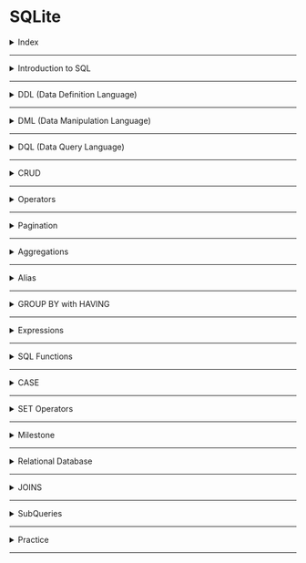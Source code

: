 # SQLite

<details>
<summary>Index</summary>

## Index

- Introduction to SQL
- DDL (Data Definition Language)
- DML (Data Manipulation Language)
- DQL (Data Query Language)
- CRUD
- Operators
- Pagination
- Aggregations
- Alias
- GROUP BY with HAVING
- Expressions
- SQL Functions
- CASE
- SET Operators
- Milestone
- Relational Database
- JOINS
- SubQueries

</details>

---

<details>
<summary>Introduction to SQL</summary>

## Introduction to SQL

**SQL** stands for **Structured Query Language**

- SQL is used to perform operations on Relational DBMS.
- SQL is easy to learn
- SQL provides multiple commands to perform (CRUD) various operations like `create`, `retrieve`, `update` and `delete` the data.

</details>

---

<details>
<summary>DDL (Data Definition Language)</summary>

## DDL (Data Definition Language)

- **DDL** stands for **Data Definition Language**
- DDL commands used to define and manage the structure of database objects like tables, indexes, and schemas.
- DDL commands create, modify, and delete database structures but do not work directly with data
- Example : `CREATE`, `ALTER`, `DROP`
  - CREATE: Used to create new database objects, like tables and indexes.
  - ALTER: Modifies the structure of an existing object, for example, by adding or removing columns in a table.
  - DROP: Deletes an entire database object, like a table, index, or schema.

### CREATE TABLE

To create a table, the **CREATE TABLE** command is used, which defines columns and their data types.

```sql
CREATE TABLE player(
    name VARCHAR(200),
    age INTEGER,
    score INTEGER
);
```

| Data Type     | Description                                                                    |
| ------------- | ------------------------------------------------------------------------------ |
| INTEGER / INT | Represents whole numbers without decimal points.                               |
| FLOAT         | Represents approximate numeric values with decimal points.                     |
| VARCHAR       | Stores text data with a maximum length limit specified.                        |
| TEXT          | Stores large amounts of textual data.                                          |
| DATE          | Represents a date (year, month, and day).                                      |
| TIME          | Represents a time of day (hours, minutes, seconds, and fractions of a second). |
| DATETIME      | Represents a combination of date and time.                                     |
| BOOLEAN       | Represents true or false values.                                               |

#### Table Information

```sql
    PRAGMA TABLE_INFO(player);
```

### CREATE INDEX

- An index is a database object created to improve data retrieval speed from tables.
- It’s usually applied to columns that are frequently queried.

```sql
CREATE INDEX idx_player_score ON player(score);
```

- If the player table has millions of rows and you search by score, an index on score helps the database skip irrelevant rows and find results quickly. Without an index, the database would scan each row, which would be slower.

### ALTER

- `ALTER` clause is used to **add**, **delete**, or **modify** columns in an existing table.
- Default values for newly added columns in the existing rows will be **NULL**.

```sql
ALTER TABLE
   player
ADD
   jersey_num INT
```

```sql
ALTER TABLE
    player RENAME COLUMN jersey_num TO jersey_number;
```

### DROP

- `DROP` clause is used to delete a table from the database.

```sql
DROP TABLE player;
```

</details>

---

<details>
<summary>DML (Data Manipulation Language)</summary>

## DML (Data Manipulation Language)

- DML stands for Data Manipulation Language
- DML is used to insert, update, and delete data in database tables.
- Example : `INSERT`, `UPDATE`, `DELETE`
  - INSERT: Adds new records to a table.
  - UPDATE: Modifies existing data in a table.
  - DELETE: Removes records from a table.

### 1. INSERT

It is used to insert a row into table

```sql
INSERT INTO
     player(name, age, score)
VALUES
     ("Praveen", 39, 35),
     ("Sai", 47, 30);
```

#### 2. UPDATE

Modifying or editing existing data in a database

```sql
-- Update All Rows
UPDATE
    player
SET
    score = 100;
```

```sql
-- Update Specific Rows
UPDATE
    player
SET
   score = 150
WHERE
   name = "Ram";
```

#### DELETE

Removing or deleting data from a database

```sql
-- delete all rows
DELETE FROM
    player;
```

```sql
-- delete specific rows

DELETE FROM
    player
WHERE
    name = "Praveen";
```

</details>

---

<details>
<summary>DQL (Data Query Language)</summary>

## DQL (Data Query Language)

- **DQL** stands for **Data Query Language**
- DQL is used to retrieve data from the database.
- DQL is used to query the database and return requested data, often with specific filters, sorting, and grouping.
- Example : `SELECT`
  - SELECT: Fetches data from a database table.
  - Additional Features: - WHERE clause to filter records. - ORDER BY to sort results. - GROUP BY to group results based on a column.

#### SELECT

```sql
-- Retrieve all columns
SELECT *
FROM player;
```

```sql
-- Retrieve specific columns
SELECT
     name,
     age
FROM
     player;
```

```sql
-- Retrieve specific row
SELECT *
FROM player
WHERE name = "Sai";
```

</details>

---

<details>
<summary>CRUD</summary>

## CRUD

**CRUD** operations:

| Operation | SQL Syntax                                                                  |
| --------- | --------------------------------------------------------------------------- |
| Create    | `INSERT INTO table_name (column1, column2) VALUES (value1, value2);`        |
| Retrieve  | `SELECT column1, column2 FROM table_name WHERE condition;`                  |
| Update    | `UPDATE table_name SET column1 = value1, column2 = value2 WHERE condition;` |
| Delete    | `DELETE FROM table_name WHERE condition;`                                   |

</details>

---

<details>
<summary>Operators</summary>

## Operators

### Comparison Operators

- `__=__` Equal to
- `__<>__` Not Equal to
- `__<__` Less than
- `__>__` Greater than
- `__<=__` Less than or Equal to
- `__>=__` Greater than or Equal to

```sql
  SELECT *
  FROM player
  WHERE age <> 20;
```

### String Operations

`LIKE` Operator is used to perform queries on strings. This operator is especially used in `WHERE` clause to retrieve all the rows that match the given pattern.

| Symbol           | Description                        | Example                         |
| ---------------- | ---------------------------------- | ------------------------------- |
| Percent sign (%) | Represents zero or more characters | ch%finds ch, chips, chocolate.. |
| Underscore (\_)  | Represents a single character      | \_atfinds mat, hat, and bat     |

| Pattern          | Example                       | Description                                                                           |
| ---------------- | ----------------------------- | ------------------------------------------------------------------------------------- |
| Exact Match      | `WHERE name LIKE "mobiles"`   | Retrieves products whose name is exactly equal to "mobiles"                           |
| Starts With      | `WHERE name LIKE "mobiles%"`  | Retrieves products whose name starts with "mobiles"                                   |
| Ends With        | `WHERE name LIKE "%mobiles"`  | Retrieves products whose name ends with "mobiles"                                     |
| Contains         | `WHERE name LIKE "%mobiles%"` | Retrieves products whose name contains "mobiles" anywhere within it                   |
| Pattern Matching | `WHERE name LIKE "a_%"`       | Retrieves products whose name starts with "a" and has at least 2 characters in length |

```sql
SELECT
  *
FROM
  product
WHERE
  category LIKE "Gadgets";
```

Get all the products which have exactly 5 characters in brand from the product table.

```sql
SELECT
  *
FROM
  product
WHERE
  brand LIKE "_____";
```

### Logical Operators

with logical operators, we can perform queries based on multiple conditions.

- AND
- OR
- NOT

| Operator | Description                                                           |
| -------- | --------------------------------------------------------------------- |
| AND      | Used to fetch rows that satisfy two or more conditions.               |
| OR       | Used to fetch rows that satisfy at least one of the given conditions. |
| NOT      | Used to negate a condition in the WHERE clause.                       |

```sql
SELECT
  *
FROM
  product
WHERE
  category = "Clothing"
  AND price <= 1000;
```

```sql
-- Ignore all the products with name containing "Cake" from the list of products.
SELECT
  *
FROM
  product
WHERE
  NOT name LIKE "%Cake%";
```

![Logical Operators](https://res.cloudinary.com/dwrwbjd3h/image/upload/v1711430996/portfolio/markdown/sqlite/logical-operators.png)

```sql
SELECT
  *
FROM
  product
WHERE
  brand = "Redmi"
  AND rating > 4
  OR brand = "OnePlus";
```

Above query is equal to below code

```sql
SELECT
    *
FROM
    product
WHERE
    (brand = "Redmi"
    AND rating > 4)
    OR brand = "OnePlus";
```

### IN operator

Retrieves the corresponding rows from the table if the value of column(c1) is present in the given values(v1,v2,..).
![IN Operator](https://res.cloudinary.com/dwrwbjd3h/image/upload/v1711430995/portfolio/markdown/sqlite/in-operator.png)

```sql
SELECT
  *
FROM
  product
WHERE
  brand IN ( "Puma", "Levi's", "Mufti", "Lee", "Denim");
```

### BETWEEN Operator

Retrieves all the rows from table that have cloumn(c1) value present between the given range(v1 and v2).
![BETWEEN Operator](https://res.cloudinary.com/dwrwbjd3h/image/upload/v1711430955/portfolio/markdown/sqlite/between_operator.png)

```sql
SELECT
  name,
  price,
  brand
FROM
  product
WHERE
  price BETWEEN 1000
  AND 5000;
```

Note : When using the BETWEEN operator, the first value should be less than second value. If not, we'll get an incorrect result depending on the DBMS.

### ORDER BY

Arrange Ascending order or Descending order.
`column1 ASC / DESC,`

```sql
SELECT
  name,
  price,
  rating
FROM
  product
WHERE
  brand = "Puma"
ORDER BY
  price ASC,
  rating DESC;
```

### DISTINCT

`DISTINCT` clause is used to return the distinct i.e unique values.

```sql
SELECT
  DISTINCT brand
FROM
  product
ORDER BY
  brand;
```

</details>

---

<details>
<summary>Pagination</summary>

## Pagination

we get limited data only.

- LIMIT
- OFFSET

### LIMIT

LIMIT clause is used to specify the number of rows(n) we would like to have in result.

```sql
SELECT
  name,
  price,
  rating
FROM
  product
WHERE
  brand = "Puma"
ORDER BY
  rating DESC
LIMIT 2;
```

### OFFSET

OFFSET clause is used to specify the position (from nth row) from where the chunk of the results are to be selected.

```sql
SELECT
  name,
  price,
  rating
FROM
  product
ORDER BY
  rating DESC
LIMIT 5
OFFSET 5;
```

</details>

---

<details>
<summary>Aggregations</summary>

## Aggregations

### Aggregation Functions

Combining multiple values into a single value is called aggregation.

| Aggregate Function | Description                          |
| ------------------ | ------------------------------------ |
| COUNT              | Counts the number of values          |
| SUM                | Adds all the values                  |
| MIN                | Returns the minimum value            |
| MAX                | Returns the maximum value            |
| AVG                | Calculates the average of the values |

![Aggregation SUM](https://res.cloudinary.com/dwrwbjd3h/image/upload/v1711430965/portfolio/markdown/sqlite/aggregation_sum.gif)

```sql
SELECT
  SUM(score)
FROM
  player_match_details
WHERE
  name = "Ram";
```

```sql
SELECT
  MAX(score),
  MIN(score)
FROM
  player_match_details
WHERE
  year = 2011;
```

```sql
 SELECT COUNT(*)
 FROM player_match_details;
```

</details>

---

<details>
<summary>Alias</summary>

## Alias

Using the keyword `AS`, we can provide alternate temporary names to the columns in the output.

```sql
SELECT
  name AS player_name
FROM
  player_match_details;
```

</details>

---

<details>
<summary>GROUP BY with HAVING</summary>

### GROUP BY with HAVING

#### GROUP BY

The `GROUP BY` clause in SQL is used to group rows which have same values for the mentioned attributes.

```sql
SELECT
  name, SUM(score) as total_score
FROM
  player_match_details
GROUP BY name;
```

![GROUP BY](https://res.cloudinary.com/dwrwbjd3h/image/upload/v1711430995/portfolio/markdown/sqlite/group_by_having.gif)

```sql
SELECT
 name, COUNT(*) AS half_centuries
FROM
 player_match_details
WHERE score >= 50
GROUP BY name;
```

![GROUP BY with HAVING](https://res.cloudinary.com/dwrwbjd3h/image/upload/v1711431017/portfolio/markdown/sqlite/having.gif)

#### HAVING

`HAVING` clause is used to filter the resultant rows after the application of `GROUP BY` clause.

```sql
SELECT
  name,
  count(*) AS half_centuries
FROM
  player_match_details
WHERE
  score >= 50
GROUP BY
  name
HAVING
  half_centuries > 1;
```

![HAVING](./Assets/having.gif)

</details>

---

<details>
<summary>Expressions</summary>

## Expressions

### Using Expressions in SELECT Clause

```sql
SELECT
    id, name, (collection_in_cr-budget_in_cr) as profit
FROM
    movie;
```

### Using Expressions in WHERE Clause

```sql
SELECT
   *
FROM
   movie
WHERE
   (collection_in_cr - budget_in_cr) >= 50;
```

### Using Expressions in UPDATE Clause

```sql
UPDATE movie
SET rating = rating/2;
```

### Expressions in HAVING Clause

```sql
SELECT
  genre
FROM
  movie
GROUP BY
  genre
HAVING
  AVG(collection_in_cr - budget_in_cr) >= 100;
```

</details>

---

<details>
<summary>SQL Functions</summary>

## SQL Functions

1. **Date Functions**: Used to work with dates or times
2. **Cast Functions**: Used to change the data type of a value
3. **Arithmetic Functions**: Used to perform calculations on numbers

### Date Functions

#### strftime()

`strftime()` function is used to extract year, month, day, hour, etc. from a date (or) datetime field based on a specified format as strings.

| Format | Description      | Output Format   | Function                     | Behavior      |
| ------ | ---------------- | --------------- | ---------------------------- | ------------- |
| %Y     | Year             | 1990, 2021 etc. | `strftime("%Y", field_name)` | Extract Year  |
| %m     | Month            | 01 - 12         | `strftime("%m", field_name)` | Extract Month |
| %d     | Day of the month | 01 - 31         | `strftime("%d", field_name)` | Extract Day   |
| %H     | Hour             | 00 - 24         | `strftime("%H", field_name)` | Extract Hour  |

```sql
SELECT
    strftime('%m', release_date) as month,
    COUNT(*) as total_movies
FROM
    movie
WHERE
    strftime('%Y', release_date) = '2010'
GROUP BY
    strftime('%m', release_date);
```

#### CAST Function

In database management systems, the CAST function is used to convert a value from one data type to another data type.  
`CAST(value AS data_type);`

```sql
SELECT
  strftime('%m', release_date) AS MONTH,
  COUNT(*) AS total_movies
FROM
  movie
WHERE
  CAST(strftime('%Y', release_date) AS INTEGER) = 2010
GROUP BY
  strftime('%m', release_date);
```

#### Arithmetic Functions

Arithmetic functions in SQL are used to perform mathematical operations on numeric values. Some commonly used arithmetic functions are `FLOOR`, `CEIL`, and `ROUND`.

- **FLOOR** Function :  
  The FLOOR function rounds a number to the nearest integer below its current value.
- **CEIL** Function :  
  The CEIL function rounds a number to the nearest integer above its current value.
- **ROUND** Function :  
  The ROUND function rounds a number to a specified number of decimal places.

| Function | 2.3 | 3.9 | 4.0 | 5.5 |
| -------- | --- | --- | --- | --- |
| FLOOR    | 2   | 3   | 4   | 5   |
| CEIL     | 3   | 4   | 4   | 6   |
| ROUND    | 2   | 4   | 4   | 6   |

```sql
SELECT
  name,
  ROUND(collection_in_cr, 1) AS RoundedValue,
  CEIL(collection_in_cr) AS CeilValue,
  FLOOR(collection_in_cr) AS FloorValue
FROM
  movie;
```

#### String Functions

String functions in SQL are used to manipulate and operate on string values or character data.

| SQL Function | Behavior                        |
| ------------ | ------------------------------- |
| UPPER()      | Converts a string to upper case |
| LOWER()      | Converts a string to lowercase  |

```sql
SELECT
  name
FROM
  movie
WHERE
  UPPER(name) LIKE UPPER("%avengers%");
```

</details>

---

<details>
<summary>CASE</summary>

## CASE Clause

SQL provides **CASE** clause to perform conditional operations. This is similar to the switch case / if-else conditions in other programming languages.

```sql
SELECT id, name,
  CASE
    WHEN collection_in_cr - budget_in_cr <= 100 THEN collection_in_cr - budget_in_cr * 0.1
    WHEN (collection_in_cr - budget_in_cr > 100
    AND collection_in_cr - budget_in_cr < 500) THEN collection_in_cr - budget_in_cr * 0.15
    ELSE collection_in_cr - budget_in_cr * 0.18
  END AS tax_amount
FROM
  movie;
```

</details>

---

<details>
<summary>SET Operators</summary>

## SET Operators

The SQL Set operation is used to combine the two or more SQL queries.

1. INTERSECT
2. MINUS
3. UNION
4. UNION ALL

```sql
SELECT actor_id
FROM cast
WHERE movie_id=6

INTERSECT

SELECT actor_id
FROM cast
WHERE movie_id=15;
```

```sql
SELECT actor_id
FROM cast
WHERE movie_id=6

EXCEPT

SELECT actor_id
FROM cast
WHERE movie_id=15;
```

```sql
SELECT actor_id
FROM cast
WHERE movie_id=6

UNION

SELECT actor_id
FROM cast
WHERE movie_id=15
ORDER BY 1 DESC;
```

</details>

---

<details>
<summary>Milestone</summary>

## Clauses

| Clause       | How to Use It                            | Functionality                                               |
| ------------ | ---------------------------------------- | ----------------------------------------------------------- |
| CREATE TABLE | CREATE TABLE table_name ...              | Creates a new table                                         |
| INSERT       | INSERT INTO table_name ...               | Used to insert new data into the table                      |
| SELECT       | SELECT col1, col2 ...                    | Retrieves the selected columns                              |
| SELECT       | SELECT \* FROM ...                       | Retrieves all the columns from a table                      |
| FROM         | FROM table_name                          | Specifies the table(s) where the data columns are located   |
| WHERE        | WHERE col > 5                            | Retrieves specific rows based on given conditions           |
| UPDATE, SET  | UPDATE table_name SET column1 = value1;  | Updates the value of a column for all rows or specific rows |
| DELETE       | DELETE FROM table_name                   | Deletes all rows from the table                             |
| DROP         | DROP TABLE table_name                    | Deletes the table from the database                         |
| ALTER        | ALTER TABLE table_name ...               | Used to add, delete, or modify columns in a table           |
| ORDER BY     | ORDER BY col1 ASC/DESC ...               | Sorts the table based on specified column(s)                |
| DISTINCT     | SELECT DISTINCT col, ...                 | Retrieves unique values from the specified column(s)        |
| LIMIT        | LIMIT 10                                 | Limits the number of rows in the output to the given value  |
| OFFSET       | OFFSET 5                                 | Specifies the position (from nth row) for result retrieval  |
| GROUP BY     | GROUP BY col ...                         | Groups rows with the same values in the specified columns   |
| HAVING       | HAVING col > 20                          | Filters resultant rows after applying the GROUP BY clause   |
| CASE         | CASE WHEN condition1 THEN value1 ... END | Returns a corresponding value when a condition is met       |

## Operators

| Operator | How to Use It                         | Functionality                                                                                         |
| -------- | ------------------------------------- | ----------------------------------------------------------------------------------------------------- |
| `<>`     | `WHERE col <> 5 `                     | Filters rows where the given column is not equal to 5 (Other comparison operators: `=, >, <, >=, <=`) |
| `<>`     | `WHERE col <> 5`                      | Filters rows where the given column is not equal to 5 (Other comparison operators: `=, >, <, >=, <=`) |
| LIKE     | `WHERE col LIKE '%Apple%'`            | Retrieves rows where the column contains 'apple' within the text                                      |
| AND      | `WHERE col1 > 5 AND col2 < 3`         | Retrieves rows that satisfy all the given conditions                                                  |
| OR       | `WHERE col1 > 5 OR col2 < 3`          | Retrieves rows that satisfy at least one of the given conditions                                      |
| NOT      | `WHERE NOT col = 'apple'`             | Retrieves rows if the condition(s) are NOT TRUE                                                       |
| IN       | `WHERE col IN ('Apple', 'Microsoft')` | Retrieves rows if the column value matches any of the given values                                    |
| BETWEEN  | `WHERE col BETWEEN 3 AND 5`           | Retrieves rows where the column value falls within the specified range (inclusive)                    |

## Functions

| Function   | How to Use It             | Functionality                                                                                  |
| ---------- | ------------------------- | ---------------------------------------------------------------------------------------------- |
| COUNT      | SELECT COUNT(col) ...     | Counts the number of values in the given column                                                |
| SUM        | SELECT SUM(col) ...       | Adds all the values in the given column                                                        |
| MIN        | SELECT MIN(col) ...       | Retrieves the minimum value in the given column                                                |
| MAX        | SELECT MAX(col) ...       | Retrieves the maximum value in the given column                                                |
| AVG        | SELECT AVG(col) ...       | Calculates the average of the values in the given column                                       |
| strftime() | strftime("%Y", col) ...   | Extracts the year from the column value in string format (similarly for other date components) |
| CAST()     | CAST(col AS datatype) ... | Converts the value to the specified data type                                                  |
| FLOOR()    | FLOOR(col) ...            | Rounds a number to the nearest integer below its current value                                 |
| CEIL()     | CEIL(col) ...             | Rounds a number to the nearest integer above its current value                                 |
| ROUND()    | ROUND(col) ...            | Rounds a number to a specified number of decimal places                                        |
| UPPER()    | UPPER(col) ...            | Converts a string to uppercase                                                                 |
| LOWER()    | LOWER(col) ...            | Converts a string to lowercase                                                                 |

</details>

---

<details>
<summary>Relational Database</summary>

## Relational Database

### Customer Table

```sql
CREATE TABLE customer (
   id INTEGER NOT NULL PRIMARY KEY,
   name VARCHAR(250),
   age INT
);
```

### Product Table

```sql
CREATE TABLE product (
  id INTEGER NOT NULL PRIMARY KEY,
  name VARCHAR(250),
  price INT,
  brand VARCHAR(250),
  category VARCHAR(250)
);
```

### Address Table

```sql
CREATE TABLE address(
  id INTEGER NOT NULL PRIMARY KEY,
  pin_code INTEGER,
  door_no VARCHAR(250),
  city VARCHAR(250),
  customer_id INTEGER,
  FOREIGN KEY (customer_id) REFERENCES customer(id) ON DELETE CASCADE
);
```

### Cart Table

```sql
CREATE TABLE cart(
  id INTEGER NOT NULL PRIMARY KEY,
  customer_id INTEGER NOT NULL UNIQUE,
  total_price INTEGER,
  FOREIGN KEY (customer_id) REFERENCES customer(id) ON DELETE CASCADE
);
```

### Cart Product Table (Junction Table)

```sql
CREATE TABLE cart_product(
  id INTEGER NOT NULL PRIMARY KEY,
  cart_id INTEGER,
  product_id INTEGER,
  quantity INTEGER,
  FOREIGN KEY (cart_id) REFERENCES cart(id) ON DELETE CASCADE,
  FOREIGN KEY (product_id) REFERENCES product(id) ON DELETE CASCADE
);
```

</details>

---

<details>
<summary>JOINS</summary>

## JOINS

JOINS are used to combining the tables.

### Natural JOIN

`NATURAL JOIN` combines the tables based on the common columns.

![NATURAL JOIN](https://res.cloudinary.com/dwrwbjd3h/image/upload/v1711431052/portfolio/markdown/sqlite/natural_join.gif)

```sql
SELECT course.name,
  instructor.full_name
FROM course
  NATURAL JOIN instructor
WHERE instructor.full_name = "Alex";
```

### INNER JOIN

`INNER JOIN` combines rows from both the tables if they meet a specified condition.

![INNER JOIN](https://res.cloudinary.com/dwrwbjd3h/image/upload/v1711431017/portfolio/markdown/sqlite/inner_join.gif)

```sql
SELECT student.full_name,
   review.content,
   review.created_at
FROM
   student INNER JOIN review
       ON student.id = review.student_id
WHERE review.course_id = 15;
```

### LEFT JOIN

In `LEFT JOIN`, for each row in the left table, matched rows from the right table are combined. If there is no match, NULL values are assigned to the right half of the rows in the temporary table.

![LEFT JOIN](https://res.cloudinary.com/dwrwbjd3h/image/upload/v1711431007/portfolio/markdown/sqlite/left_join.gif)

```sql
SELECT student.full_name
FROM
    student LEFT JOIN student_course
        ON student.id = student_course.student_id
WHERE student_course.id IS NULL;
```

### Joins on Multiple Tables

We can also perform join on a combined table.

```sql
SELECT T.name AS course_name,
   student.full_name
FROM
    (course INNER JOIN student_course
         ON course.id = student_course.course_id) AS T
    INNER JOIN student
         ON T.student_id = student.id
WHERE course.instructor_id = 102;
```

### RIGHT JOIN

`RIGHT JOIN` or `RIGHT OUTER JOIN` is vice versa of LEFT JOIN.
I.e., in RIGHT JOIN, for each row in the right table, matched rows from the left table are combined. If there is no match, NULL values are assigned to the left half of the rows in the temporary table.

![RIGHT JOIN](https://res.cloudinary.com/dwrwbjd3h/image/upload/v1711431099/portfolio/markdown/sqlite/right_join.gif)

```sql
SELECT course.name,
    instructor.full_name
FROM
    course RIGHT JOIN instructor
        ON course.instructor_id = instructor.instructor_id;
```

### FULL JOIN

`FULL JOIN` or `FULL OUTER JOIN` is the result of both RIGHT JOIN and LEFT JOIN

![FULL JOIN](https://res.cloudinary.com/dwrwbjd3h/image/upload/v1711430980/portfolio/markdown/sqlite/full-join.gif)

```sql
SELECT course.name,
    instructor.full_name
FROM
    course FULL JOIN instructor
       ON course.instructor_id = instructor.instructor_id;
```

### CROSS JOIN

In `CROSS JOIN`, each row from the first table is combined with all rows in the second table.
Cross Join is also called as CARTESIAN JOIN

![CROSS JOIN](https://res.cloudinary.com/dwrwbjd3h/image/upload/v1711430964/portfolio/markdown/sqlite/cross_join.gif)

```sql
SELECT
    course.name AS course_name,
    instructor.full_name AS instructor_name
FROM
    course CROSS JOIN instructor;
```

### SELF JOIN

So far, we have learnt to combine different tables. We can also combine a table with itself. This kind of join is called SELF-JOIN.

```sql
SELECT sc1.student_id AS student_id1,
  sc2.student_id AS student_id2, sc1.course_id
FROM
   student_course AS sc1
   INNER JOIN student_course AS sc2 ON sc1.course_id = sc2.course_id
WHERE
    sc1.student_id < sc2.student_id;
```

### Summary

| Join Type    | Use Case                                                                     |
| ------------ | ---------------------------------------------------------------------------- |
| Natural Join | Joins based on common columns                                                |
| Inner Join   | Joins based on a given condition                                             |
| Left Join    | Retrieves all rows from the left table and matched rows from the right table |
| Right Join   | Retrieves all rows from the right table and matched rows from the left table |
| Full Join    | Retrieves all rows from both tables                                          |
| Cross Join   | Generates all possible combinations of rows from both tables                 |

</details>

---

<details>
<summary>SubQueries</summary>

## SubQueries

We can write nested queries, i.e., a query inside another query.

```sql
SELECT
   name,
   (
       SELECT AVG(rating)
       FROM product
       WHERE category = "WATCH"
   ) - rating AS rating_variance
FROM product
WHERE category = "WATCH";
```

```sql
SELECT
  order_id
FROM
  order_details
WHERE
  order_id IN (
    SELECT
      order_id
    FROM
      order_product
    WHERE
      product_id IN (291, 292, 293, 294, 296)
  )
  AND NOT order_id IN (
    SELECT
      order_id
    FROM
      order_product
    WHERE
      product_id IN (227, 228, 229, 232, 233)
  );
```

</details>

---

<details>
<summary>Practice</summary>

## Practice

```sql
-- 01 create table
-- CREATE TABLE mytable(
--     id INTEGER NOT NULL PRIMARY KEY,
--     name VARCHAR(200),
--     place VARCHAR(200),
--     salary INTEGER
-- );

-- 02 insert data
-- INSERT INTO
--     mytable(id, name, place, salary)
--     VALUES(1, "Praveen", "Hyderabad", 50000),
--           (2, "Navya", "Bangalore", 80000),
--           (3, "Swathi", "Chennai", 70000);

-- 03 select

-- all columns
-- SELECT * FROM mytable;

-- specific column
-- SELECT name FROM mytable;

-- specific row
-- SELECT name
-- FROM mytable
-- WHERE name LIKE "Praveen";

-- 04 update

-- update all rows
-- UPDATE mytable
-- SET salary = 40000;

-- update specific row
-- UPDATE mytable
-- SET salary = 80000
-- WHERE name LIKE "Praveen";

-- delete

-- delete all rows
-- DELETE FROM mytable;

-- delete specific row
-- DELETE FROM mytable
-- WHERE name LIKE "Navya";

-- drop

-- DROP TABLE mytable;

--  order
-- SELECT *
-- FROM mytable
-- ORDER BY
--     salary DESC;

-- pagination
-- SELECT *
-- FROM mytable
-- ORDER BY
--     salary DESC
-- LIMIT 1
-- OFFSET 1;
```

</details>

---
